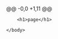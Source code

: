 @@ -0,0 +1,11 @@
<html lang="en">
    <head>
        <title>Document</title>
        <link rel="stylesheet" href="style.css">
    </head>
    <body>

        <h1>page</h1>

    </body>
</html>  
